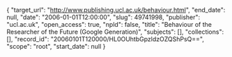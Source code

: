 {
  "target_url": "http://www.publishing.ucl.ac.uk/behaviour.html", 
  "end_date": null, 
  "date": "2006-01-01T12:00:00", 
  "slug": 49741998, 
  "publisher": "ucl.ac.uk", 
  "open_access": true, 
  "npld": false, 
  "title": "Behaviour of the Researcher of the Future (Google Generation)", 
  "subjects": [], 
  "collections": [], 
  "record_id": "20060101T120000/HL0OUhtbGpzldzOZQShPsQ==", 
  "scope": "root", 
  "start_date": null
}

